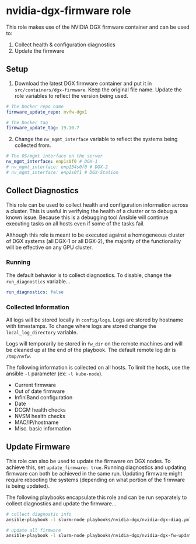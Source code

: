 # nvidia-dgx-firmware role

This role makes use of the NVIDIA DGX firmware container and can be used to:
1. Collect health & configuration diagnostics
2. Update the firmware

## Setup

1) Download the latest DGX firmware container and put it in `src/containers/dgx-firmware`. Keep the original file name. Update the role variables to reflect the version being used. 

```yml
# The Docker repo name
firmware_update_repo: nvfw-dgx1

# The Docker tag
firmware_update_tag: 19.10.7
```

2) Change the `nv_mgmt_interface` variable to reflect the systems being collected from.

```yml
# The OS/mgmt interface on the server
nv_mgmt_interface: enp1s0f0 # DGX-1
# nv_mgmt_interface: enp134s0f0 # DGX-2
# nv_mgmt_interface: enp2s0f1 # DGX-Station
```

## Collect Diagnostics

This role can be used to collect health and configuration information across a cluster. This is useful in verifying the health of a cluster or to debug a known issue. Because this is a debugging tool Ansible will continue executing tasks on all hosts even if some of the tasks fail.

Although this role is meant to be executed against a homogeneous cluster of DGX systems (all DGX-1 or all DGX-2), the majority of the functionality will be effective on any GPU cluster.

### Running

The default behavior is to collect diagnostics. To disable, change the `run_diagnostics` variable...

```yml
run_diagnostics: false
```

### Collected Information

All logs will be stored locally in `config/logs`. Logs are stored by hostname with timestamps. To change where logs are stored change the `local_log_directory` variable.

Logs will temporarily be stored in `fw_dir` on the remote machines and will be cleaned up at the end of the playbook. The default remote log dir is `/tmp/nvfw`.

The following information is collected on all hosts. To limit the hosts, use the ansible `-l` parameter (ex: `-l kube-node`).

* Current firmware
* Out of date firmware
* InfiniBand configuration
* Date
* DCGM health checks
* NVSM health checks
* MAC/IP/hostname
* Misc. basic information

## Update Firmware

This role can also be used to update the firmware on DGX nodes. To achieve this, set `update_firmware: true`. Running diagnostics and updating firmware can both be achieved in the same run. Updating firmware might require rebooting the systems (depending on what portion of the firmware is being updated).

The following playbooks encapsulate this role and can be run separately to collect diagnostics and update the firmware...

```sh
# collect diagnostic info
ansible-playbook -l slurm-node playbooks/nvidia-dgx/nvidia-dgx-diag.yml
```

```sh
# update all firmware
ansible-playbook -l slurm-node playbooks/nvidia-dgx/nvidia-dgx-fw-update.yml
```
